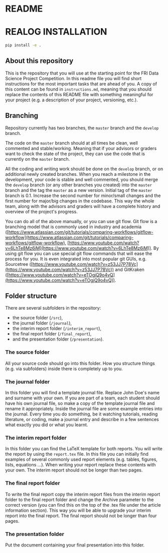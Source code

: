 # README #

# REALOG INSTALLATION

```bash
pip install -e .
```

## About this repository ##

This is the repository that you will use at the starting point for the FRI Data Science Project Competition. In this readme file you will find short instructions for the most important tasks that are ahead of you. A copy of this content can be found in `instructions.md`, meaning that you should replace the contents of this README file with something meaningful for your project (e.g. a description of your project, versioning, etc.).

## Branching ##

Repository currently has two branches, the `master` branch and the `develop` branch.

The code on the `master` branch should at all times be clean, well commented and stable/working. Meaning that if your advisors or graders want to check the state of the project, they can use the code that is currently on the `master` branch.

All the coding and writing work should be done on the `develop` branch, or on additional newly created branches. When you reach a milestone in the development, your code is stable and well commented, you should merge the `develop` branch (or any other branches you created) into the `master` branch and the tag the `master` as a new version. Initial tag of the `master` branch is 0.1. Increase the second number for minor/small changes and the first number for major/big changes in the codebase. This way the whole team, along with the advisors and graders will have a complete history and overview of the project's progress.

You can do all of the above manually, or you can use git flow. Git flow is a branching model that is commonly used in industry and academia ([https://www.atlassian.com/git/tutorials/comparing-workflows/gitflow-workflow](https://www.atlassian.com/git/tutorials/comparing-workflows/gitflow-workflow), [https://www.youtube.com/watch?v=6LhTe8Mz6jM](https://www.youtube.com/watch?v=6LhTe8Mz6jM)). By using git flow you can use special git flow commands that will ease the process for you. It is even integrated into most popular git GUIs, e.g. Sourcetree ([https://www.youtube.com/watch?v=z53JJ7P78Vc](https://www.youtube.com/watch?v=z53JJ7P78Vc)) and GitKraken ([https://www.youtube.com/watch?v=eTOgjQ9o4vQ](https://www.youtube.com/watch?v=eTOgjQ9o4vQ)).

## Folder structure ##

There are several subfolders in the repository:

* the source folder (`/src`),
* the journal folder (`/journal`),
* the interim report folder (`/interim_report`),
* the final report folder (`/final_report`),
* and the presentation folder (`/presentation`).

### The source folder ###

All your source code should go into this folder. How you structure things (e.g. via subfolders) inside there is completely up to you.

### The journal folder ###

In this folder you will find a template journal file. Replace John Doe's name and surname with your own. If you are part of a team, each student should have his own journal file, so make a copy of the template journal file and rename it appropriately. Inside the journal file are some example entries into the journal. Every time you do something, be it watching tutorials, reading literature, or coding, make a journal entry and describe in a few sentences what exactly you did or what you learnt.

### The interim report folder ###

In this folder you can find the LaTeX template for both reports. You will write the report by using the `report.tex` file. In this file you can initially find examples of several commonly used report elements (e.g. tables, figures, lists, equations ...). When writing your report replace these contents with your own. The interim report should not be longer than two pages.

### The final report folder ###

To write the final report copy the interim report files from the interim report folder to the final report folder and change the Archive parameter to the correct version (you can find this on the top of the .tex file under the article information section). This way you will be able to upgrade your interim report into the final report. The final report should not be longer than four pages.

### The presentation folder ###

Put the document containing your final presentation into this folder.
